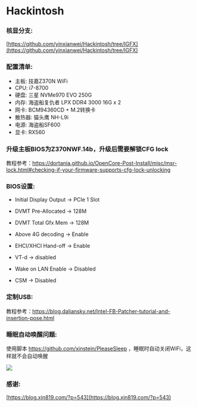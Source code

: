 # Hackintosh


### 核显分支:

[https://github.com/yinxianwei/Hackintosh/tree/IGFX](https://github.com/yinxianwei/Hackintosh/tree/IGFX)

### 配置清单:

- 主板: 技嘉Z370N WiFi
- CPU: i7-8700
- 硬盘: 三星 NVMe970 EVO 250G
- 内存: 海盗船复仇者 LPX DDR4 3000 16G x 2
- 网卡: BCM94360CD + M.2转换卡
- 散热器: 猫头鹰 NH-L9i
- 电源: 海盗船SF600
- 显卡: RX560

### 升级主板BIOS为Z370NWF.14b，升级后需要解锁CFG lock

教程参考：https://dortania.github.io/OpenCore-Post-Install/misc/msr-lock.html#checking-if-your-firmware-supports-cfg-lock-unlocking


### BIOS设置:

- Initial Display Output -> PCIe 1 Slot
- DVMT Pre-Allocated -> 128M
- DVMT Total Gfx Mem -> 128M

- Above 4G decoding	-> Enable
- EHCI/XHCI Hand-off -> Enable

- VT-d -> disabled
- Wake on LAN Enable -> Disabled
- CSM -> Disabled

### 定制USB:

教程参考：https://blog.daliansky.net/Intel-FB-Patcher-tutorial-and-insertion-pose.html

### 睡眠自动唤醒问题:

使用脚本 https://github.com/xinstein/PleaseSleep ，睡眠时自动关闭WiFi，这样就不会自动唤醒

![](usb.png)


### 感谢:

[https://blog.xjn819.com/?p=543](https://blog.xjn819.com/?p=543)
